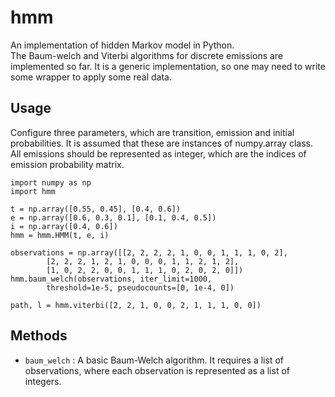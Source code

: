 hmm
=====================
An implementation of hidden Markov model in Python.  
The Baum-welch and Viterbi algorithms for discrete emissions
are implemented so far.
It is a generic implementation, so one may need to write
some wrapper to apply some real data.

Usage
-----
Configure three parameters, which are transition, emission and initial
probabilities. It is assumed that these are instances of numpy.array 
class. All emissions should be represented as integer, which are the indices
of emission probability matrix.

    import numpy as np
    import hmm

    t = np.array([0.55, 0.45], [0.4, 0.6])
    e = np.array([0.6, 0.3, 0.1], [0.1, 0.4, 0.5])
    i = np.array([0.4, 0.6])
    hmm = hmm.HMM(t, e, i)

    observations = np.array([[2, 2, 2, 2, 1, 0, 0, 1, 1, 1, 0, 2],
            [2, 2, 2, 1, 2, 1, 0, 0, 0, 1, 1, 2, 1, 2],
            [1, 0, 2, 2, 0, 0, 1, 1, 1, 0, 2, 0, 2, 0]])
    hmm.baum_welch(observations, iter_limit=1000, 
            threshold=1e-5, pseudocounts=[0, 1e-4, 0])

    path, l = hmm.viterbi([2, 2, 1, 0, 0, 2, 1, 1, 1, 0, 0])

Methods
-------
+ `baum_welch` :
A basic Baum-Welch algorithm. It requires a list of observations, where 
each observation is represented as a list of integers.
